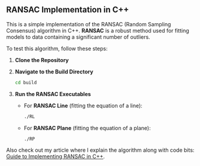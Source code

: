 ## RANSAC Implementation in C++

This is a simple implementation of the RANSAC (Random Sampling Consensus) algorithm in C++. **RANSAC** is a robust method used for fitting models to data containing a significant number of outliers.

To test this algorithm, follow these steps:

1.  **Clone the Repository**

2.  **Navigate to the Build Directory**
    ```bash
    cd build
    ```

3.  **Run the RANSAC Executables**

    * For **RANSAC Line** (fitting the equation of a line):
        ```bash
        ./RL
        ```

    * For **RANSAC Plane** (fitting the equation of a plane):
        ```bash
        ./RP
        ```

Also check out my article where I explain the algorithm along with code bits: [Guide to Implementing RANSAC in C++](https://flashblog.hashnode.dev/guide-to-implementing-ransac-in-c-programming).


